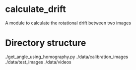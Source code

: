 # calculate_drift
A module to calculate the rotational drift between two images

# Directory structure
./get_angle_using_homography.py
./data/calibration_images
./data/test_images
./data/videos
